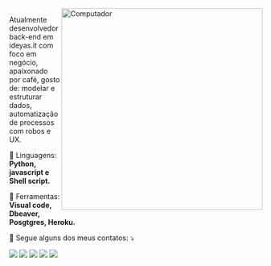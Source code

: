 <img src="https://instagram.fsdu1-1.fna.fbcdn.net/v/t51.2885-15/e35/19050229_219196401921034_8772866161193779200_n.jpg?_nc_ht=instagram.fsdu1-1.fna.fbcdn.net&_nc_cat=110&_nc_ohc=hxIJApy19hYAX9WXtVc&tp=1&oh=185a5a19db9b65bc3abf91c13dd960e6&oe=5FF45392" min-width="400px" max-width="400px" width="400px" align="right" alt="Computador">

<p align="left"> 
  Atualmente desenvolvedor back-end em ideyas.it com foco em negócio, apaixonado por café, gosto de: modelar e estruturar dados, automatização de processos com robos e UX. 
</p>

<p align="left">
  🦄 Linguagens: <strong> Python, javascript e Shell script.</strong>
</p>

<p align="left">
  💼 Ferramentas: <strong>Visual code, Dbeaver, Posgtgres, Heroku.</strong>
</p>

<p align="left">
  💌 Segue alguns dos meus contatos: ⤵️
</p>

<p align="left">
  <a href="#" alt="Gmail">
  <img src="https://img.shields.io/badge/-Gmail-FF0000?style=flat-square&labelColor=FF0000&logo=gmail&logoColor=white&link=LINK-DO-SEU-EMAIL" /></a>

  <a href="#" alt="Linkedin">
  <img src="https://img.shields.io/badge/-Linkedin-0e76a8?style=flat-square&logo=Linkedin&logoColor=white&link=https://www.linkedin.com/in/marcelo-mendes/" /></a>

  <a href="#" alt="WhatsApp">
  <img src="https://img.shields.io/badge/-WhatsApp-25d366?style=flat-square&labelColor=25d366&logo=whatsapp&logoColor=white&link=API-DO-SEU-WHATSAPP"/></a>

  <a href="#" alt="Facebook">
  <img src="https://img.shields.io/badge/-Facebook-3b5998?style=flat-square&labelColor=3b5998&logo=facebook&logoColor=white&link=https://www.facebook.com/marcelocelularxiaomi/"/></a>

  <a href="#" alt="Instagram">
  <img src="https://img.shields.io/badge/-Instagram-DF0174?style=flat-square&labelColor=DF0174&logo=instagram&logoColor=white&link=https://www.instagram.com/marcelopmendes94/"/></a>
</p>  
